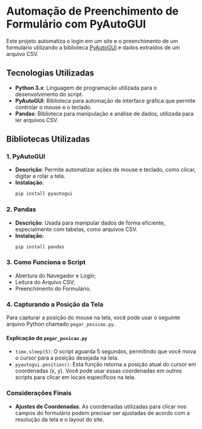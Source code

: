 # Automação de Preenchimento de Formulário com PyAutoGUI

Este projeto automatiza o login em um site e o preenchimento de um formulário utilizando a biblioteca [PyAutoGUI](https://pyautogui.readthedocs.io/en/latest/) e dados extraídos de um arquivo CSV.

## Tecnologias Utilizadas

- **Python 3.x**: Linguagem de programação utilizada para o desenvolvimento do script.
- **PyAutoGUI**: Biblioteca para automação de interface gráfica que permite controlar o mouse e o teclado.
- **Pandas**: Biblioteca para manipulação e análise de dados, utilizada para ler arquivos CSV.

## Bibliotecas Utilizadas

### 1. PyAutoGUI

- **Descrição**: Permite automatizar ações de mouse e teclado, como clicar, digitar e rolar a tela.
- **Instalação**:
  ```bash
  pip install pyautogui

### 2. Pandas

- **Descrição**: Usada para manipular dados de forma eficiente, especialmente com tabelas, como arquivos CSV.
- **Instalação**:
  ```bash
  pip install pandas
  
 ### 3. Como Funciona o Script

  - Abertura do Navegador e Login;
  - Leitura do Arquivo CSV;
  - Preenchimento do Formulário.

### 4. Capturando a Posição da Tela
Para capturar a posição do mouse na tela, você pode usar o seguinte arquivo Python chamado `pegar_posicao.py`.

#### Explicação do `pegar_posicao.py`
- `time.sleep(5)`: O script aguarda 5 segundos, permitindo que você mova o cursor para a posição desejada na tela.
- `pyautogui.position()`: Esta função retorna a posição atual do cursor em coordenadas (x, y). Você pode usar essas coordenadas em outros scripts para clicar em locais específicos na tela.

### Considerações Finais
- **Ajustes de Coordenadas**: As coordenadas utilizadas para clicar nos campos do formulário podem precisar ser ajustadas de acordo com a resolução da tela e o layout do site.
  
  

